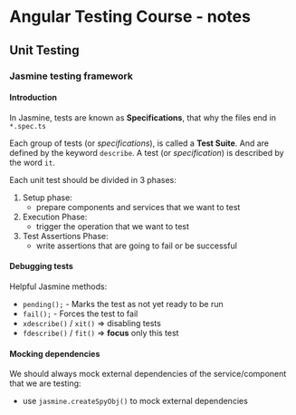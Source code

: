 # Angular Testing Course - notes

## Unit Testing

### Jasmine testing framework
#### Introduction
In Jasmine, tests are known as **Specifications**, that why the files end in `*.spec.ts`

Each group of tests (or *specifications*), is called a **Test Suite**. And are defined by the keyword `describe`.
A test (or _specification_) is described by the word `it`.

Each unit test should be divided in 3 phases:
1. Setup phase: 
   * prepare components and services that we want to test
2. Execution Phase:
   * trigger the operation that we want to test
3. Test Assertions Phase:
   * write assertions that are going to fail or be successful
  
#### Debugging tests
Helpful Jasmine methods:
* `pending();` - Marks the test as not yet ready to be run
* `fail();` - Forces the test to fail
* `xdescribe()` / `xit()` => disabling tests 
* `fdescribe()` / `fit()` => **focus** only this test 

#### Mocking dependencies
We should always mock external dependencies of the service/component that we are testing:
* use `jasmine.createSpyObj()` to mock external dependencies
